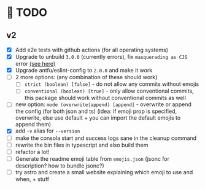 # 🎯 TODO

## v2

- [x] Add e2e tests with github actions (for all operating systems)
- [x] Upgrade to unbuild `3.0.0` (currently errors), fix `masquerading as CJS` error [(see here)](https://arethetypeswrong.github.io/?p=eemoji)
- [x] Upgrade antfu/eslint-config to `2.0.0` and make it work
- [ ] 2 more options: (any combination of these should work)
  - [ ] `strict (boolean) [false]` - do not allow any commits without emojis
  - [ ] `conventional (boolean) [true]` - only allow conventional commits, this package should work without conventional commits as well
- [ ] new option: `mode (overwrite|append) [append]` - overwrite or append the config (for both json and ts) (idea: if emoji prop is specified, overwrite, else use default + you can import the default emojis to append them)
- [x] add `-v` alias for `--version`
- [ ] make the consola start and success logs sane in the cleanup command
- [ ] rewrite the bin files in typescript and also build them
- [ ] refactor a lot!
- [ ] Generate the readme emoji table from `emojis.json` (jsonc for description? how to bundle jsonc?)
- [ ] try astro and create a small website explaining which emoji to use and when, + stuff
